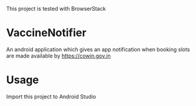 This project is tested with BrowserStack
# VaccineNotifier
An android application which gives an app notification when booking slots are made available by https://cowin.gov.in

# Usage
Import this project to Android Studio

